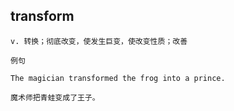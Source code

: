 
## transform
```
v. 转换；彻底改变，使发生巨变，使改变性质；改善

例句

The magician transformed the frog into a prince.

魔术师把青蛙变成了王子。
```